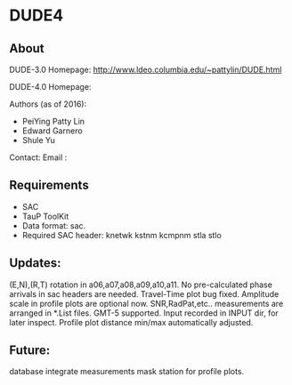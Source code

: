 # DUDE4

## About

DUDE-3.0 Homepage: http://www.ldeo.columbia.edu/~pattylin/DUDE.html

DUDE-4.0 Homepage:

Authors (as of 2016):
* PeiYing Patty Lin
* Edward Garnero
* Shule Yu

Contact:
Email  :

## Requirements

* SAC
* TauP ToolKit
* Data format: sac.
* Required SAC header: knetwk kstnm kcmpnm stla stlo


## Updates:

(E,N),(R,T) rotation in a06,a07,a08,a09,a10,a11.
No pre-calculated phase arrivals in sac headers are needed.
Travel-Time plot bug fixed.
Amplitude scale in profile plots are optional now.
SNR,RadPat,etc.. measurements are arranged in *.List files.
GMT-5 supported.
Input recorded in INPUT dir, for later inspect.
Profile plot distance min/max automatically adjusted.

## Future:
database integrate measurements
mask station for profile plots.
